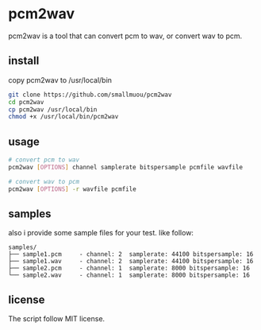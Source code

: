 # pcm2wav

pcm2wav is a tool that can convert pcm to wav, or convert wav to pcm.

## install

copy pcm2wav to /usr/local/bin

```bash
git clone https://github.com/smallmuou/pcm2wav
cd pcm2wav
cp pcm2wav /usr/local/bin
chmod +x /usr/local/bin/pcm2wav
```

## usage

```bash
# convert pcm to wav
pcm2wav [OPTIONS] channel samplerate bitspersample pcmfile wavfile

# convert wav to pcm
pcm2wav [OPTIONS] -r wavfile pcmfile
```

## samples

also i provide some sample files for your test. like follow: 

```
samples/
├── sample1.pcm     - channel: 2  samplerate: 44100 bitspersample: 16
├── sample1.wav     - channel: 2  samplerate: 44100 bitspersample: 16
├── sample2.pcm     - channel: 1  samplerate: 8000 bitspersample: 16
└── sample2.wav     - channel: 1  samplerate: 8000 bitspersample: 16
```

## license

The script follow MIT license.
